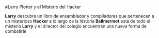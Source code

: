 #Larry Plotter y el Misterio del Hacker

**Larry** descubre un libro de ensamblador y compiladores que pertenecen a un 
misterioso **Hacker**
a lo largo de la historia **Ballmermot** está de todo el misterio 
**Larry** y el director del colegio encuentran una nueva forma de combatirle 